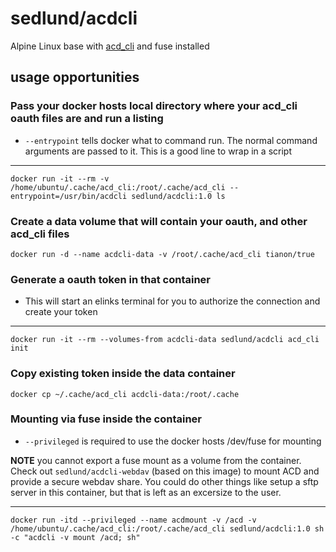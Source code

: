 # sedlund/acdcli

Alpine Linux base with [acd_cli](https://github.com/yadayada/acd_cli) and fuse installed

## usage opportunities

### Pass your docker hosts local directory where your acd_cli oauth files are and run a listing

* `--entrypoint` tells docker what to command run.  The normal command arguments are passed to it.  This is a good line to wrap in a script

----
    docker run -it --rm -v /home/ubuntu/.cache/acd_cli:/root/.cache/acd_cli --entrypoint=/usr/bin/acdcli sedlund/acdcli:1.0 ls

### Create a data volume that will contain your oauth, and other acd_cli files
    docker run -d --name acdcli-data -v /root/.cache/acd_cli tianon/true

### Generate a oauth token in that container

* This will start an elinks terminal for you to authorize the connection and create your token

----
    docker run -it --rm --volumes-from acdcli-data sedlund/acdcli acd_cli init

### Copy existing token inside the data container
    docker cp ~/.cache/acd_cli acdcli-data:/root/.cache

### Mounting via fuse inside the container
* `--privileged` is required to use the docker hosts /dev/fuse for mounting

**NOTE** you cannot export a fuse mount as a volume from the container.  Check out `sedlund/acdcli-webdav` (based on this image) to mount ACD and provide a secure webdav share.  You could do other things like setup a sftp server in this container, but that is left as an excersize to the user.

----
    docker run -itd --privileged --name acdmount -v /acd -v /home/ubuntu/.cache/acd_cli:/root/.cache/acd_cli sedlund/acdcli:1.0 sh -c "acdcli -v mount /acd; sh"

